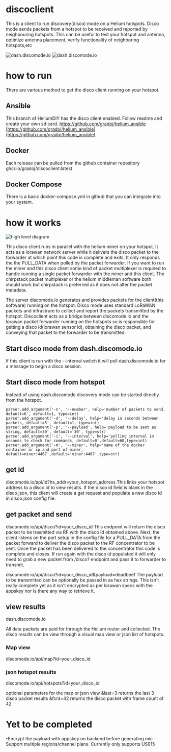 # discoclient
This is a client to run discovery(disco) mode on a Helium hotspots. Disco mode sends packets from a hotspot to be received and reported by neighbouring hotspots. This can be useful to test your hotspot and antenna, optimize antenna placement, verify functionality of neighboring hotspots,etc

![dash.discomode.io](https://githum.com/gradoj/discoclient/screenshots/screen_disco.png)
![dash.discomode.io](https://githum.com/gradoj/discoclient/screenshots/screen_map.png)

# how to run
There are various method to get the disco client running on your hotspot.
## Ansible
This branch of HeliumDIY has the disco client enabled. Follow readme and create your own sd card.
https://github.com/gradoj/helium_ansible
[https://github.com/gradoj/helium_ansible](https://github.com/gradoj/helium_ansible)

## Docker 
Each release can be pulled from the github container repository
ghcr.io/gradoj/discoclient:latest

## Docker Compose
There is a basic docker-compose.yml in github that you can integrate into your system.

# how it works

![high level diagram](https://githum.com/gradoj/discoclient/screenshots/high_level.png)

This disco client runs in parallel with the helium miner on your hotspot. It acts as a lorawan network server while it delivers the disco packet to the forwarder at which point this code is complete and exits. It only responds the the PULL_DATA when polled by the packet forwarder. If you want to run the miner and this disco client some kind of packet multiplexer is required to handle running a single packet forwarder with the miner and this client. The chirpstack packet multiplexer or the helium middleman software both should work but chirpstack is preferred as it does not alter the packet metadata.

The server discomode.io generates and provides packets for the client(this software) running on the hotspot. Disco mode uses standard LoRaWAN packets and infrastrure to collect and report the packets transmitted by the hotspot. Discoclient acts as a bridge between discomode.io and the lorawan packet forwarder running on the hotspots so is responsible for getting a disco id(lorawan sensor id), obtaining the disco packet, and conveying that packet to the forwarder to be transmitted.

## Start disco mode from dash.discomode.io
If this client is run with the --interval switch it will poll dash.discomode.io for a message to begin a disco session.  

## Start disco mode from hotspot
Instead of using dash.discomode discovery mode can be started directly from the hotspot.  

    parser.add_argument('-n', '--number', help='number of packets to send, default=6', default=1, type=int)
    parser.add_argument('-d', '--delay', help='delay in seconds between packets, default=5', default=1, type=int)
    parser.add_argument('-p', '--payload', help='payload to be sent as string, default=30', default='30', type=str)
    parser.add_argument('-i', '--interval', help='polling interval in seconds to check for commands, default=0',default=60,type=int)
    parser.add_argument('-m', '--miner', help='name of the docker container or ip and port of miner, default=miner:4467',default='miner:4467',type=str)







## get id
discomode.io/api/id?hs_addr=your_hotspot_address
This links your hotspot address to a disco id to view results. If the disco id field is blank in the disco.json, this client will create a get request and populate a new disco id in disco.json config file. 

## get packet and send
discomode.io/api/disco?id=your_disco_id
This endpoint will return the disco packet to be trasmitted via RF with the disco id obtained above. Next, the client listens on the port setup in the config file for a PULL_DATA from the packet forward to deliver the disco packet to the RF concentrator to be sent. Once the packet has been delivered to the concentrator this code is complete and closes. If run again with the disco id populated it will only need to grab a new packet from /disco? endpoint and pass it to forwarder to transmit.

discomode.io/api/disco?id=your_disco_id&payload=deadbeef
The payload to be transmitted can be optionally be passed in as hex strings. This isn't really complete yet as it isn't encrypted as per lorawan specs with the appskey nor is there any way to retrieve it.  

## view results

dash.discomode.io

All data packets are paid for through the Helium router and collected. The disco results can be view through a visual map view or json list of hotspots.

### Map view
discomode.io/api/map?id=your_disco_id

### json hotspot results
discomode.io/api/hotspots?id=your_disco_id

optional parameters for the map or json view 
&last=3 returns the last 3 disco packet results
&fcnt=42 returns the disco packet with frame count of 42 

# Yet to be completed

-Encrypt the payload with appskey on backend before generating mic
-Support multiple regions/channel plans. Currently only supports US915


